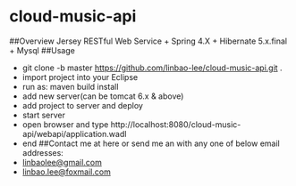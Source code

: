 # cloud-music-api
##Overview
Jersey RESTful Web Service + Spring 4.X + Hibernate 5.x.final + Mysql
##Usage
 - git clone -b master https://github.com/linbao-lee/cloud-music-api.git .
 - import project into your Eclipse
 - run as: maven build install
 - add new server(can be tomcat 6.x & above)
 - add project to server and deploy
 - start server
 - open browser and type http://localhost:8080/cloud-music-api/webapi/application.wadl 
 - end
##Contact me at here or send me an with any one of below email addresses:
- linbaolee@gmail.com
- linbao.lee@foxmail.com
